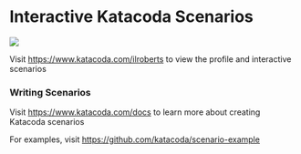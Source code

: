 # Interactive Katacoda Scenarios

[![](http://shields.katacoda.com/katacoda/ilroberts/count.svg)](https://www.katacoda.com/ilroberts "Get your profile on Katacoda.com")

Visit https://www.katacoda.com/ilroberts to view the profile and interactive scenarios

### Writing Scenarios
Visit https://www.katacoda.com/docs to learn more about creating Katacoda scenarios

For examples, visit https://github.com/katacoda/scenario-example
